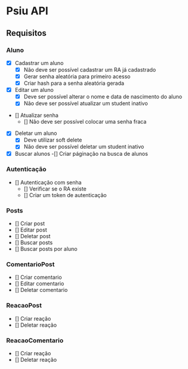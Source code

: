 # Psiu API

## Requisitos

### Aluno 

- [X] Cadastrar um aluno
  - [X] Não deve ser possível cadastrar um RA já cadastrado
  - [X] Gerar senha aleatória para primeiro acesso
  - [X] Criar hash para a senha aleatória gerada

- [X] Editar um aluno
  - [X] Deve ser possível alterar o nome e data de nascimento do aluno
  - [X] Não deve ser possível atualizar um student inativo

- [] Atualizar senha
  - [] Não deve ser possível colocar uma senha fraca
  
- [X] Deletar um aluno
  - [X] Deve utilizar soft delete
  - [X] Não deve ser possível deletar um student inativo

- [X] Buscar alunos
  -[] Criar páginação na busca de alunos

### Autenticação

- [] Autenticação com senha
  - [] Verificar se o RA existe
  - [] Criar um token de autenticação 

### Posts

- [] Criar post
- [] Editar post
- [] Deletar post
- [] Buscar posts
- [] Buscar posts por aluno

### ComentarioPost

- [] Criar comentario
- [] Editar comentario
- [] Deletar comentario

### ReacaoPost

- [] Criar reação
- [] Deletar reação

### ReacaoComentario

- [] Criar reação
- [] Deletar reação
